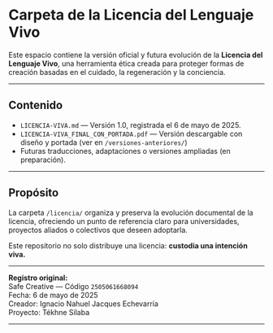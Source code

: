 # Carpeta de la Licencia del Lenguaje Vivo

Este espacio contiene la versión oficial y futura evolución de la **Licencia del Lenguaje Vivo**, una herramienta ética creada para proteger formas de creación basadas en el cuidado, la regeneración y la conciencia.

---

## Contenido

- `LICENCIA-VIVA.md` — Versión 1.0, registrada el 6 de mayo de 2025.
- `LICENCIA-VIVA_FINAL_CON_PORTADA.pdf` — Versión descargable con diseño y portada (ver en `/versiones-anteriores/`)
- Futuras traducciones, adaptaciones o versiones ampliadas (en preparación).

---

## Propósito

La carpeta `/licencia/` organiza y preserva la evolución documental de la licencia, ofreciendo un punto de referencia claro para universidades, proyectos aliados o colectivos que deseen adoptarla.

Este repositorio no solo distribuye una licencia: **custodia una intención viva.**

---

**Registro original:**  
Safe Creative — Código `2505061668094`  
Fecha: 6 de mayo de 2025  
Creador: Ignacio Nahuel Jacques Echevarría  
Proyecto: Tékhne Sílaba

---
